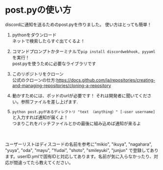 # post.pyの使い方
discordに通知を送るためのpost.pyを作りました。
使い方はとっても簡単！
1. pythonをダウンロード<br>
ネットで検索したらすぐ出てくるよ！
2. コマンドプロンプトかターミナルで`pip install discordwebhook, pyyaml`を実行！<br>
post.pyを使うために必要なライブラリです
3. このリポジトリをクローン<br>
公式のクローンの仕方:<https://docs.github.com/ja/repositories/creating-and-managing-repositories/cloning-a-repository>

4. 動かすためには、ポッドのurlが必要です！
それは開発者に聞いてください。参照ファイルを差し上げます.
5. `python post.pyがあるディレクトリ "text （anything）" [-user username]`と入力すれば通知が届くよ！<br>
つまりこれをバッチファイルとかの最後に組み込めば通知が来るよ
<br>
<br>
ユーザーリストはディスコードの名前を参考に"mikio", "ikuya", "nagahara", "yuya", "oda", "mayu", "Yudai", "shoto", "smileyuki", "junjun"
で登録してあります。userID.ymlで固有IDと対応してあります。名前が気に入らなかったり、対応が間違ってたら教えてください。
